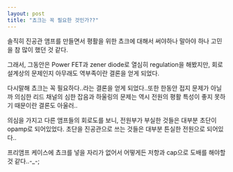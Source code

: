 ```yaml
---
layout: post
title: "쵸크는 꼭 필요한 것인가??"
---
```


솔직히 진공관 앰프를 만들면서 평활을 위한 쵸크에 대해서 써야하나 말아야 하나 고민을 참 많이 했던 것 같다.

그래서, 그동안은 Power FET과 zener diode로 열심히 regulation을 해봤지만, 회로 설계상의 문제인지 아무래도 역부족이란 결론을 얻게 되었다.

다시말해 쵸크는 꼭 필요하다..라는 결론을 얻게 되었다..또한 한동안 접지 문제가 아닐까 의심한 리드 채널의 심한 잡음과 하울링의 문제는 역시 전원의 평활 특성이 좋지 못하기 때문이란 결론도 아울러..

의심을 가지고 다른 앰프들의 회로도를 보니, 전원부가 부실한 것들은 대부분 초단이 opamp로 되어있었다. 초단을 진공관으로 쓰는 것들은 대부분 튼실한 전원으로 되어있다..

프리앰프 케이스에 쵸크를 넣을 자리가 없어서 어떻게든 저항과 cap으로 도배를 해야할 것 같다..-_-;




